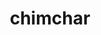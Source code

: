 ---
id: 390
title: chimchar
types: [fire]
image: https://raw.githubusercontent.com/PokeAPI/sprites/master/sprites/pokemon/390.png
---
